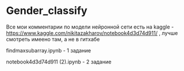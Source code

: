 # Gender_classify
Все мои комментарии по модели нейронной сети есть на kaggle - https://www.kaggle.com/nikitazakharov/notebook4d3d74d911/ , лучше смотреть имеено там, а не в гитхабе

findmaxsubarray.ipynb - 1 задание

notebook4d3d74d911 (2).ipynb - 2 задание

